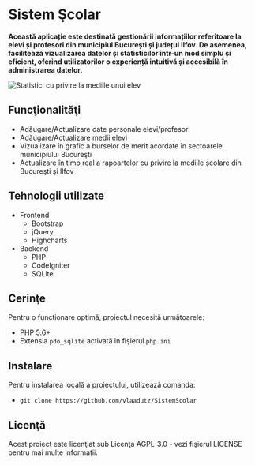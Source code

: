 # Sistem Şcolar
**Această aplicație este destinată gestionării informațiilor referitoare la elevi și profesori din municipiul București și județul Ilfov. De asemenea, facilitează vizualizarea datelor și statisticilor într-un mod simplu și eficient, oferind utilizatorilor o experiență intuitivă și accesibilă în administrarea datelor.**

![Statistici cu privire la mediile unui elev](https://media.discordapp.net/attachments/1232629849789562880/1256220254393335828/image.png?ex=66a04688&is=669ef508&hm=08a01651e19b0ae16d7fa760a151ced59030f27bcadfe9a4720289c7035e47f0&=&format=webp&quality=lossless&width=550&height=272)
## Funcţionalităţi
- Adăugare/Actualizare date personale elevi/profesori
- Adăugare/Actualizare medii elevi
- Vizualizare în grafic a burselor de merit acordate în sectoarele municipiului Bucureşti
- Actualizare în timp real a rapoartelor cu privire la mediile şcolare din Bucureşti şi Ilfov

## Tehnologii utilizate
- Frontend
  	- Bootstrap
  	- jQuery
  	- Highcharts
- Backend
  	- PHP
  	- CodeIgniter
  	- SQLite

## Cerinţe
Pentru o funcţionare optimă, proiectul necesită următoarele:
- PHP 5.6+
- Extensia `pdo_sqlite` activată in fişierul `php.ini`

## Instalare
Pentru instalarea locală a proiectului, utilizează comanda:
- `git clone https://github.com/vlaadutz/SistemScolar`

## Licenţă
Acest proiect este licenţiat sub Licenţa AGPL-3.0 - vezi fişierul LICENSE pentru mai multe informaţii.
